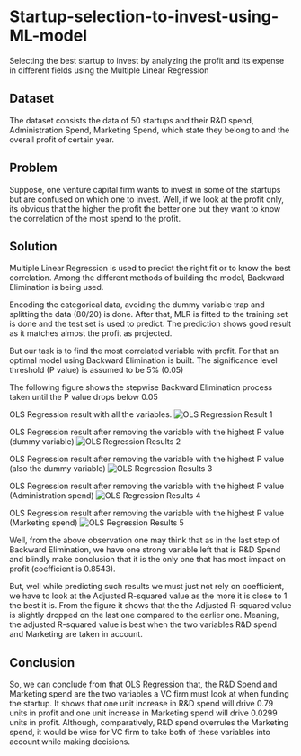 # Startup-selection-to-invest-using-ML-model

Selecting the best startup to invest by analyzing the profit and its expense in different fields using the Multiple Linear Regression

## Dataset

The dataset consists the data of 50 startups and their R&D spend, Administration Spend, Marketing Spend, which state they belong to and the overall profit of certain year.

## Problem

Suppose, one venture capital firm wants to invest in some of the startups but are confused on which one to invest. Well, if we look at the profit only, its obvious that the higher the profit the better one but they want to know the correlation of the most spend to the profit.

## Solution

Multiple Linear Regression is used to predict the right fit or to know the best correlation. Among the different methods of building the model, Backward Elimination is being used.

Encoding the categorical data, avoiding the dummy variable trap and splitting the data (80/20) is done. After that, MLR is fitted to the training set is done and the test set is used to predict. The prediction shows good result as it matches almost the profit as projected.

But our task is to find the most correlated variable with profit. For that an optimal model using Backward Elimination is built. The significance level threshold (P value) is assumed to be 5% (0.05)

The following figure shows the stepwise Backward Elimination process taken until the P value drops below 0.05

OLS Regression result with all the variables.
![OLS Regression Result 1](https://user-images.githubusercontent.com/14214659/71067927-2a730b80-217e-11ea-9283-97fc943929ae.png)


OLS Regression result after removing the variable with the highest P value (dummy variable)
![OLS Regression Results 2](https://user-images.githubusercontent.com/14214659/71068119-aa997100-217e-11ea-8bb0-19d2406a2014.png)


OLS Regression result after removing the variable with the highest P value (also the dummy variable)
![OLS Regression Results 3](https://user-images.githubusercontent.com/14214659/71068456-73778f80-217f-11ea-9efe-df59d1c9a05b.png)


OLS Regression result after removing the variable with the highest P value (Administration spend)
![OLS Regression Results 4](https://user-images.githubusercontent.com/14214659/71068571-ac176900-217f-11ea-895d-4878b1cc8075.png)


OLS Regression result after removing the variable with the highest P value (Marketing spend)
![OLS Regression Results 5](https://user-images.githubusercontent.com/14214659/71068634-ccdfbe80-217f-11ea-9bfd-ba3607d98185.png)


Well, from the above observation one may think that as in the last step of Backward Elimination, we have one strong variable left that is R&D Spend and blindly make conclusion that it is the only one that has most impact on profit (coefficient is 0.8543).

But, well while predicting such results we must just not rely on coefficient, we have to look at the Adjusted R-squared value as the more it is close to 1 the best it is. From the figure it shows that the the Adjusted R-squared value is slightly dropped on the last one compared to the earlier one. Meaning, the adjusted R-squared value is best when the two variables R&D spend and Marketing are taken in account.

## Conclusion

So, we can conclude from that OLS Regression that, the R&D Spend and Marketing spend are the two variables a VC firm must look at when funding the startup. It shows that one unit increase in R&D spend will drive 0.79 units in profit and one unit increase in Marketing spend will drive 0.0299 units in profit. Although, comparatively, R&D spend overrules the Marketing spend, it would be wise for VC firm to take both of these variables into account while making decisions.
